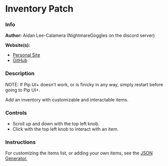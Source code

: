 # Inventory Patch

### Info

**Author:** Aidan Lee-Calamera (NightmareGoggles on the discord server)

**Website(s):**

- [Personal Site](http://aidan.calamera.com/)
- [GitHub](https://github.com/AidansLab)

### Description

NOTE: If Pip UI+ doesn't work, or is finicky in any way, simply restart before going to Pip UI+.

Add an inventory with customizable and interactable items.

### Controls

- Scroll up and down with the top left knob.
- Click with the top left knob to interact with an item.

### Instructions

For customizing the items list, or adding your own items, see the
[JSON Generator.](https://aidanslab.github.io/Pip-Boy-Inventory-JSON-Generator/index.html)
